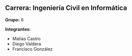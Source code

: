 ## Carrera: Ingeniería Civil en Informática

**Grupo:** 6

**Integrantes:**
- Matías Castro
- Diego Valdera
- Francisco González
